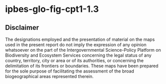 # ipbes-glo-fig-cpt1-1.3

## Disclaimer

The designations employed and the presentation of material on the maps used in the present report do not imply the expression of any opinion whatsoever on the part of the Intergovernmental Science-Policy Platform on Biodiversity and Ecosystem Services concerning the legal status of any country, territory, city or area or of its authorities, or concerning the delimitation of its frontiers or boundaries. These maps have been prepared for the sole purpose of facilitating the assessment of the broad biogeographical areas represented therein.